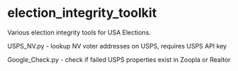 # election_integrity_toolkit

Various election integrity tools for USA Elections.

USPS_NV.py - lookup NV voter addresses on USPS, requires USPS API key

Google_Check.py - check if failed USPS properties exist in Zoopla or Realtor
